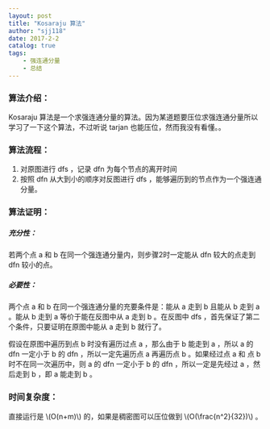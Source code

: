```yaml
---
layout: post
title: "Kosaraju 算法"
author: "sjj118"
date: 2017-2-2
catalog: true
tags:
    - 强连通分量
    - 总结
---
```


### 算法介绍：

Kosaraju 算法是一个求强连通分量的算法。因为某道题要压位求强连通分量所以学习了一下这个算法，不过听说 tarjan 也能压位，然而我没有看懂。。

### 算法流程：

1.  对原图进行 dfs ，记录 dfn 为每个节点的离开时间
2.  按照 dfn 从大到小的顺序对反图进行 dfs ，能够遍历到的节点作为一个强连通分量。

### 算法证明：

##### 充分性：

若两个点 a 和 b 在同一个强连通分量内，则步骤2时一定能从 dfn 较大的点走到 dfn 较小的点。

##### 必要性：

两个点 a 和 b 在同一个强连通分量的充要条件是：能从 a 走到 b 且能从 b 走到 a 。能从 b 走到 a 等价于能在反图中从 a 走到 b 。在反图中 dfs ，首先保证了第二个条件，只要证明在原图中能从 a 走到 b 就行了。

假设在原图中遍历到点 b 时没有遍历过点 a ，那么由于 b 能走到 a ，所以 a 的 dfn 一定小于 b 的 dfn ，所以一定先遍历点 a 再遍历点 b 。如果经过点 a 和 点 b 时不在同一次遍历中，则 a 的 dfn 一定小于 b 的 dfn ，所以一定是先经过 a ，然后走到 b ，即 a 能走到 b 。

### 时间复杂度：

直接运行是 \\(O(n+m)\\) 的，如果是稠密图可以压位做到 \\(O(\frac{n^2}{32})\\) 。